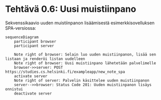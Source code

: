 # Tehtävä 0.6: Uusi muistiinpano

Sekvenssikaavio uuden muistiinpanon lisäämisestä esimerkkisovelluksen SPA-versiossa:

```mermaid
sequenceDiagram
    participant browser
    participant server

    Note right of browser: Selain luo uuden muistiinpanon, lisää sen listaan ja renderöi listan uudelleen
    Note right of browser: Uusi muistiinpano lähetetään palvelimelle
    browser->>server: POST https://studies.cs.helsinki.fi/exampleapp/new_note_spa
    activate server
    Note right of server: Palvelin käsittelee uuden muistiinpanon
    server-->>browser: Status Code 201: Uuden muistiinpanon lisäys onnistui
    deactivate server
```
